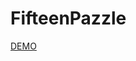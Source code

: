 # FifteenPazzle

[DEMO](http://htmlpreview.github.io/?https://github.com/irok/FifteenPazzle/blob/master/index.html)
